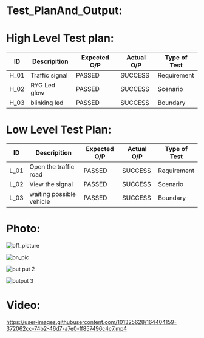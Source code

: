 # Test_PlanAnd_Output:

# High Level Test plan:


| ID | Descripition | Expected O/P | Actual O/P | Type of Test |
| ---- | ------ | ------ |-------| -------| 
| H_01 | Traffic signal | PASSED | SUCCESS | Requirement |
| H_02 | RYG Led glow | PASSED | SUCCESS | Scenario |
| H_03 | blinking led | PASSED | SUCCESS | Boundary |

# Low Level Test Plan:
| ID | Descripition | Expected O/P | Actual O/P | Type of Test |
| ---- | ------ | ------ |-------| -------| 
| L_01 | Open the traffic road | PASSED | SUCCESS | Requirement |
| L_02 | View the signal	 | PASSED | SUCCESS | Scenario |
| L_03 | waiting possible vehicle | PASSED | SUCCESS | Boundary |


# Photo:

![off_picture](https://user-images.githubusercontent.com/101325628/164396308-cf32360f-e148-4b35-82db-120ea74b4643.JPG)

![on_pic](https://user-images.githubusercontent.com/101325628/164396706-3f477898-c8b2-40df-a47c-df323f4e1065.JPG)

![out put 2](https://user-images.githubusercontent.com/101325628/164397006-7310ae76-45f9-4a68-8f5d-a588e6710d8c.JPG)

![output 3](https://user-images.githubusercontent.com/101325628/164397231-a449950a-ea3d-4426-b0ab-0f24aae86450.JPG)

# Video:
https://user-images.githubusercontent.com/101325628/164404159-372062cc-74b2-46d7-a7e0-ff857496c4c7.mp4


